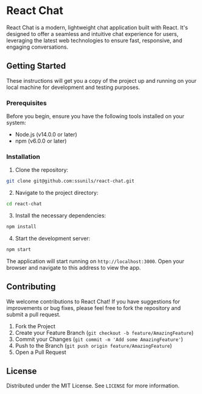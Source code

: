 # React Chat

React Chat is a modern, lightweight chat application built with React. It's designed to offer a seamless and intuitive chat experience for users, leveraging the latest web technologies to ensure fast, responsive, and engaging conversations.

## Getting Started

These instructions will get you a copy of the project up and running on your local machine for development and testing purposes.

### Prerequisites

Before you begin, ensure you have the following tools installed on your system:

- Node.js (v14.0.0 or later)
- npm (v6.0.0 or later)

### Installation

1. Clone the repository:

```bash
git clone git@github.com:ssunils/react-chat.git
```

2. Navigate to the project directory:

```bash
cd react-chat
```

3. Install the necessary dependencies:

```bash
npm install
```

4. Start the development server:

```bash
npm start
```

The application will start running on `http://localhost:3000`. Open your browser and navigate to this address to view the app.

## Contributing

We welcome contributions to React Chat! If you have suggestions for improvements or bug fixes, please feel free to fork the repository and submit a pull request.

1. Fork the Project
2. Create your Feature Branch (`git checkout -b feature/AmazingFeature`)
3. Commit your Changes (`git commit -m 'Add some AmazingFeature'`)
4. Push to the Branch (`git push origin feature/AmazingFeature`)
5. Open a Pull Request

## License

Distributed under the MIT License. See `LICENSE` for more information.
